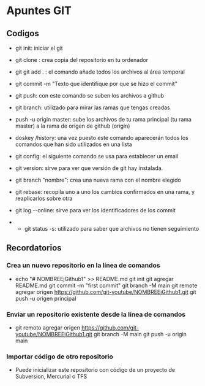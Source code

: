 # Apuntes GIT

## Codigos

- git init: iniciar el git

- git clone <url>: crea copia del repositorio en tu ordenador

- git git add . : el comando añade todos los archivos al área temporal

- git commit -m "Texto que identifique por que se hizo el commit"

- git push: con este comando se suben los archivos a github

- git branch: utilizado para mirar las ramas que tengas creadas

- push -u origin master: sube los archivos de tu rama principal (tu rama master) a la rama de origen de github (origin)

- doskey /history: una vez puesto este comando aparecerán todos los comandos que han sido utilizados en una lista

- git config: el siguiente comando se usa para establecer un email

- git version: sirve para ver que versión de git hay instalada.

- git branch "nombre": crea una nueva rama con el nombre elegido

- git rebase: recopila uno a uno los cambios confirmados en una rama, y reaplicarlos sobre otra

-  git log --online: sirve para ver los identificadores de los commit

- - git status -s: utilizado para saber que archivos no tienen seguimiento

## Recordatorios

### Crea un nuevo repositorio en la línea de comandos 

- echo "# NOMBREEjGithub1" >> README.md 
git init 
git agregar README.md 
git commit -m "first commit" 
git branch -M main 
git remote agregar origen https://github.com/git-youtube/NOMBREEjGithub1.git
 git push -u origen principal

 ### Enviar un repositorio existente desde la línea de comandos

 - git remoto agregar origen https://github.com/git-youtube/NOMBREEjGithub1.git
 git branch -M main 
git push -u origin main

### Importar código de otro repositorio

- Puede inicializar este repositorio con código de un proyecto de Subversion, Mercurial o TFS
